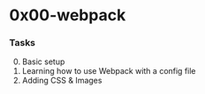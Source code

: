 # 0x00-webpack


### Tasks
0. Basic setup 
1. Learning how to use Webpack with a config file 
2. Adding CSS & Images 


